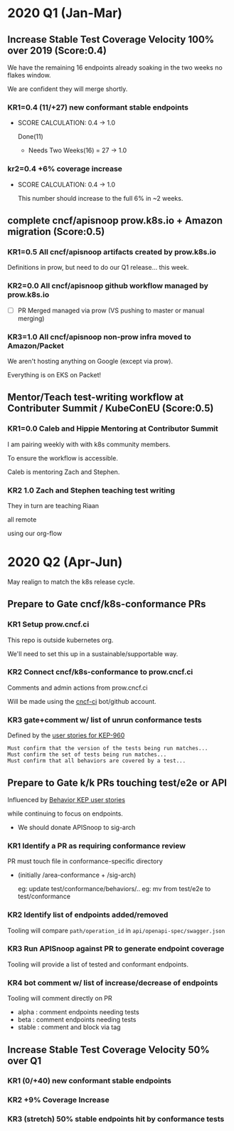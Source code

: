 
# 2020 Q1 (Jan-Mar)

## Increase Stable Test Coverage Velocity 100% over 2019 (Score:0.4)

We have the remaining 16 endpoints already soaking in the two weeks no flakes window.

We are confident they will merge shortly.

### KR1=0.4 (11/+27) new conformant stable endpoints

-   SCORE CALCULATION: 0.4 -> 1.0

    Done(11)
    
    -   Needs Two Weeks(16) = 27 -> 1.0

### kr2=0.4 +6% coverage increase

-   SCORE CALCULATION: 0.4 -> 1.0

    This number should increase to the full 6% in ~2 weeks.

## complete cncf/apisnoop prow.k8s.io + Amazon migration (Score:0.5)

### KR1=0.5 All cncf/apisnoop artifacts created by prow.k8s.io

Definitions in prow, but need to do our Q1 release&#x2026; this week.

### KR2=0.0 All cncf/apisnoop github workflow managed by prow.k8s.io

-   [ ] PR Merged managed via prow (VS pushing to master or manual merging)

### KR3=1.0 All cncf/apisnoop non-prow infra moved to Amazon/Packet

We aren't hosting anything on Google (except via prow).

Everything is on EKS on Packet!

## Mentor/Teach test-writing workflow at Contributer Summit / KubeConEU (Score:0.5)

### KR1=0.0 Caleb and Hippie Mentoring at Contributor Summit

I am pairing weekly with with k8s community members.

To ensure the workflow is accessible.

Caleb is mentoring Zach and Stephen.

### KR2 1.0 Zach and Stephen teaching test writing

They in turn are teaching Riaan

all remote

using our org-flow

# 2020 Q2 (Apr-Jun)

May realign to match the k8s release cycle.

## Prepare to Gate cncf/k8s-conformance PRs

### KR1 Setup prow.cncf.ci

This repo is outside kubernetes org.

We'll need to set this up in a sustainable/supportable way.

### KR2 Connect cncf/k8s-conformance to prow.cncf.ci

Comments and admin actions from prow.cncf.ci

Will be made using the [cncf-ci](https://github.com/cncf-ci) bot/github account.

### KR3 gate+comment w/ list of unrun conformance tests

Defined by the [user stories for KEP-960](https://github.com/kubernetes/enhancements/blob/2c19ec7627e326d1c75306dcaa3d2f14002301fa/keps/sig-architecture/960-conformance-behaviors/README.md#role-cncf-conformance-program)

    Must confirm that the version of the tests being run matches...
    Must confirm the set of tests being run matches...
    Must confirm that all behaviors are covered by a test...

## Prepare to Gate k/k PRs touching test/e2e or API

Influenced by [Behavior KEP user stories](https://github.com/kubernetes/enhancements/pull/1666/files?short_path=92a9412#diff-92a9412ae55358378bc66295cdbea103)

while continuing to focus on endpoints.

-   We should donate APISnoop to sig-arch

### KR1 Identify a PR as requiring conformance review

PR must touch file in conformance-specific directory

-   (initially /area-conformance + /sig-arch)

    eg: update test/conformance/behaviors/..
    eg: mv from test/e2e to test/conformance

### KR2 Identify list of endpoints added/removed

Tooling will compare `path/operation_id` in `api/openapi-spec/swagger.json`

### KR3 Run APISnoop against PR to generate endpoint coverage

Tooling will provide a list of tested and conformant endpoints.

### KR4 bot comment w/ list of increase/decrease of endpoints

Tooling will comment directly on PR

-   alpha : comment endpoints needing tests
-   beta : comment endpoints needing tests
-   stable : comment and block via tag

## Increase Stable Test Coverage Velocity 50% over Q1

### KR1 (0/+40) new conformant stable endpoints

### KR2 +9% Coverage Increase

### KR3 (stretch) 50% stable endpoints hit by conformance tests
